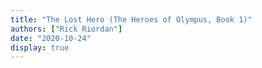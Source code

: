 ```yaml
---
title: "The Lost Hero (The Heroes of Olympus, Book 1)"
authors: ["Rick Riordan"]
date: "2020-10-24"
display: true
---
```


<!-- Your comments or review here -->
